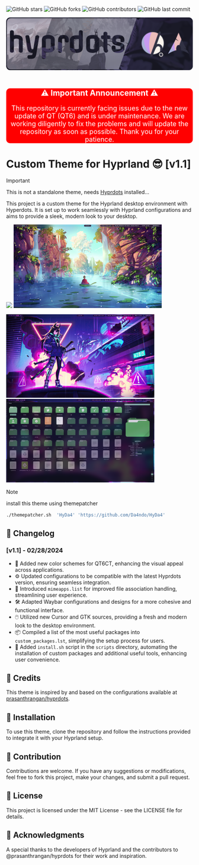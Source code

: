 ![GitHub stars](https://img.shields.io/github/stars/Da4ndo/HyDa4?style=social)
![GitHub forks](https://img.shields.io/github/forks/Da4ndo/HyDa4?style=social)
![GitHub contributors](https://img.shields.io/github/contributors/Da4ndo/HyDa4)
![GitHub last commit](https://img.shields.io/github/last-commit/Da4ndo/HyDa4)

<div align = center><img src="https://raw.githubusercontent.com/prasanthrangan/hyprdots/main/Source/assets/hyprdots_banner.png"><br><br></div>

<div align="center" style="background-color: red; color: white; border-radius: 10px;">
  <h2>⚠️ Important Announcement ⚠️</h2>
  <p style="font-size: 18px;">This repository is currently facing issues due to the new update of QT (QT6) and is under maintenance. We are working diligently to fix the problems and will update the repository as soon as possible. Thank you for your patience.</p>
</div>


# Custom Theme for Hyprland 😎 [v1.1]

> [!IMPORTANT]
> This is not a standalone theme, needs [Hyprdots](https://github.com/prasanthrangan/hyprdots) installed...

This project is a custom theme for the Hyprland desktop environment with Hyperdots. It is set up to work seamlessly with Hyprland configurations and aims to provide a sleek, modern look to your desktop.

<p float="left">
  <img src="/preview/preview1.png" width="400" />
  <img src="/preview/preview2.png" width="400" /> 
</p>
<p float="left">
  <img src="/preview/preview3.png" width="400" />
  <img src="/preview/preview4.png" width="400" />
</p>


> [!NOTE]
> install this theme using themepatcher

```sh
./themepatcher.sh  'HyDa4' 'https://github.com/Da4ndo/HyDa4'
```

## 🔄 Changelog

### [v1.1] - 02/28/2024

- 🎨 Added new color schemes for QT6CT, enhancing the visual appeal across applications.
- ⚙️ Updated configurations to be compatible with the latest Hyprdots version, ensuring seamless integration.
- 📁 Introduced `mimeapps.list` for improved file association handling, streamlining user experience.
- 🛠 Adapted Waybar configurations and designs for a more cohesive and functional interface.
- 🖱️ Utilized new Cursor and GTK sources, providing a fresh and modern look to the desktop environment.
- 📦 Compiled a list of the most useful packages into `custom_packages.lst`, simplifying the setup process for users.
- 🚀 Added `install.sh` script in the `scripts` directory, automating the installation of custom packages and additional useful tools, enhancing user convenience.


## 👏 Credits
This theme is inspired by and based on the configurations available at [prasanthrangan/hyprdots](https://github.com/prasanthrangan/hyprdots/).

## 💾 Installation
To use this theme, clone the repository and follow the instructions provided to integrate it with your Hyprland setup.

## 🤝 Contribution
Contributions are welcome. If you have any suggestions or modifications, feel free to fork this project, make your changes, and submit a pull request.

## 📄 License
This project is licensed under the MIT License - see the LICENSE file for details.

## 🎉 Acknowledgments
A special thanks to the developers of Hyprland and the contributors to @prasanthrangan/hyprdots for their work and inspiration.

